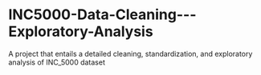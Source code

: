 # INC5000-Data-Cleaning---Exploratory-Analysis
A project that entails a detailed cleaning, standardization, and exploratory analysis of INC_5000 dataset
